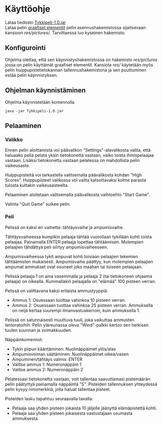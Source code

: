 # Käyttöohje

Lataa tiedosto [Tykkipeli-1.0.jar](https://github.com/oskarioskari/otm-harjoitustyo/releases/download/v1.0/Tykkipeli-1.0.jar)\
Lataa pelin [graafiset elementit](https://github.com/oskarioskari/otm-harjoitustyo/tree/master/Tykkipeli/res/pictures) pelin asennushakemistossa sijaitsevaan kansioon *res/pictures/*. Tarvittaessa luo kyseinen hakemisto.

## Konfigurointi

Ohjelma olettaa, että sen käynnistyshakemistossa on hakemisto *res/pictures* jossa on pelin käyttämät graafiset elementit. Kansiota *res/* käytetään myös pelin huippupistetietokannan tallennushakemistona ja sen puuttuminen estää pelin käynnistyksen.

## Ohjelman käynnistäminen

Ohjelma käynnistetään komennolla
```
java -jar Tykkipeli-1.0.jar
```

## Pelaaminen

### Valikko

Ennen pelin aloittamista voi päävalikon "Settings"-alavalikosta valita, että haluaako peliä pelata yksin tietokonetta vastaan, vaiko toista ihmispelaajaa vastaan. Lisäksi tietokonetta vastaan pelatessa on mahdollista pelin vaikeusaste.

Huippupisteitä voi tarkastella valitsemalla päävalikosta kohdan "High Scores". Huippupisteet valikossa voi valita katsottavaksi kolme parasta tulosta kultakin vaikeusasteelta.

Pelaaminen aloitetaan valitsemalla päävalikosta vaihtoehto "Start Game".

Valinta "Quit Game" sulkee pelin.

### Peli

Pelissä on kaksi eri vaihetta: tähtäysvaihe ja ampumisvaihe.

Tähtäysvaiheessa kumpikin pelaaja tähtää vuorollaan tykillään kohti toista pelaajaa. Painamalla ENTER pelaaja lopettaa tähtäämisen. Molempien pelaajien tähdättyä peli siirtyy ampumisvaiheeseen.

Ampumisvaiheessa tykit ampuvat kohti toisiaan pelaajien tekemien tähtäämisten mukaisesti. Ampumisvaihe päättyy, kun molempien pelaajien ampumat ammukset ovat osuneet joko maahan tai toiseen pelaajaan.

Pelissä pelaaja 1 on aina vasemmalla ja pelaaja 2 (tai tietokoneen ohjaama pelaaja) on oikealla. Kummallakin pelaajalla on "elämää" 100 pisteen verran.

Pelissä on valittavana kaksi erilaista ammustyyppiä:
* Ammus 1: Osuessaan tuottaa vahinkoa 10 pisteen verran.
* Ammus 2: Osuessaan tuottaa vahinkoa 25 pisteen verran. Ammuksella on neljä kertaa suurempi ilmanvastuskerroin, kuin ammuksella 1.

Pelissä on satunnaisesti muuttuva tuuli, joka vaikuttaa ammusten lentoratoihih. Pelin yläreunassa oleva "Wind"-palkki kertoo sen hetkisen tuulen suunnan ja voimakkuuden.

Näppäinkomennot:
* Tykin piipun kääntäminen: Nuolinäppäimet ylös/alas
* Ampumisvoiman säätäminen: Nuolinäppäimet oikea/vasen
* Ampuminen/tähtäys valmis: ENTER
* Valitse ammus 1: Numeronäppäin 1
* Valitse ammus 2: Numeronäppäin 2

Pelatessasi tietokonetta vastaan, voit tallentaa saavuttamasi pistemäärän pelin päätyttyä painamalla näppäintä "S". Pisteiden tallennuksen yhteydessä pelin kysyy nimimerkkiä, jolla haluat tallentaa pisteet.

Pisteiden lasku tapahtuu seuraavalla tavalla:
* Pelaaja saa yhden pisteen jokaista 10 jäljelle jäänyttä elämäpistettä kohti.
* Pelaaja saa yhden pisteen jokaisesta vastustajaan osumasta ammuksesta.
